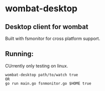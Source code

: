 wombat-desktop
================

Desktop client for wombat
--------------------------
Built with fsmonitor for cross platform support.



Running:
--------
CUrrently only testing on linux.

    wombat-desktop path/to/watch true
    OR
    go run main.go fsnmonitor.go $HOME true
